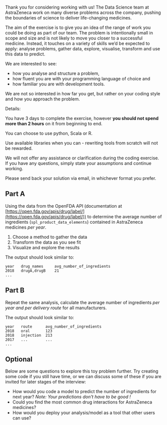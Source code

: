 Thank you for considering working with us! The Data Science team at AstraZeneca work on many diverse problems across the company, pushing the boundaries of science to deliver life-changing medicines.

The aim of the exercise is to give you an idea of the range of work you could be doing as part of our team. The problem is intentionally small in scope and size and is not likely to move you closer to a successful medicine. Instead, it touches on a variety of skills we’d be expected to apply: analyse problems, gather data, explore, visualise, transform and use this data to predict.

We are interested to see:

- how you analyse and structure a problem,
- how fluent you are with your programming language of choice and
- how familiar you are with development tools.

We are not so interested in how far you get, but rather on your coding style and how you approach the problem. 

Details:

You have 3 days to complete the exercise, however **you should not spend more than 2 hours** on it from beginning to end. 

You can choose to use python, Scala or R.

Use available libraries when you can - rewriting tools from scratch will not be rewarded.

We will not offer any assistance or clarification during the coding exercise. If you have any questions, simply state your assumptions and continue working.

Please send back your solution via email, in whichever format you prefer.

## Part A

Using the data from the OpenFDA API (documentation at [https://open.fda.gov/apis/drug/label/](https://open.fda.gov/apis/drug/label/)) to determine the average number of ingredients (`spl_product_data_elements`) contained in AstraZeneca medicines *per year*.

1. Choose a method to gather the data
2. Transform the data as you see fit
3. Visualize and explore the results

The output should look similar to:

    year   drug_names     avg_number_of_ingredients
    2018   drugA,drugB    21
    ... 

## Part B

Repeat the same analysis, calculate the average number of ingredients *per year and per delivery route* for all manufacturers. 

The output should look similar to:

    year   route      avg_number_of_ingredients
    2018   oral       123
    2018   injection  213
    2017   ...        ...
    ...

## Optional

Below are some questions to explore this toy problem further. Try creating some code if you still have time, or we can discuss some of these if you are invited for later stages of the interview:

- How would you code a model to predict the number of ingredients for next year?
  *Note: Your predictions don't have to be good !*
- Could you find the most common drug interactions for AstraZeneca medicines?
- How would you deploy your analysis/model as a tool that other users can use?